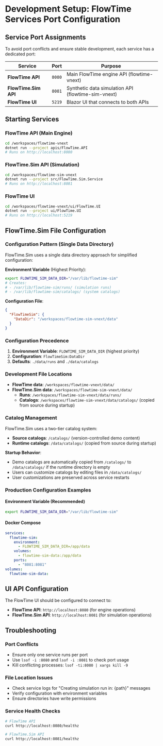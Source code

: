 # Development Setup: FlowTime Services Port Configuration

## **Service Port Assignments**

To avoid port conflicts and ensure stable development, each service has a dedicated port:

| Service | Port | Purpose |
|---------|------|---------|
| **FlowTime API** | `8080` | Main FlowTime engine API (flowtime-vnext) |
| **FlowTime.Sim API** | `8081` | Synthetic data simulation API (flowtime-sim-vnext) |
| **FlowTime UI** | `5219` | Blazor UI that connects to both APIs |

## **Starting Services**

### FlowTime API (Main Engine)
```bash
cd /workspaces/flowtime-vnext
dotnet run --project apis/FlowTime.API
# Runs on http://localhost:8080
```

### FlowTime.Sim API (Simulation)
```bash
cd /workspaces/flowtime-sim-vnext  
dotnet run --project src/FlowTime.Sim.Service
# Runs on http://localhost:8081
```

### FlowTime UI
```bash
cd /workspaces/flowtime-vnext/ui/FlowTime.UI
dotnet run --project ui/FlowTime.UI
# Runs on http://localhost:5219
```

## **FlowTime.Sim File Configuration**

### Configuration Pattern (Single Data Directory)
FlowTime.Sim uses a single data directory approach for simplified configuration:

**Environment Variable** (Highest Priority):
```bash
export FLOWTIME_SIM_DATA_DIR="/var/lib/flowtime-sim"
# Creates:
# - /var/lib/flowtime-sim/runs/ (simulation runs)
# - /var/lib/flowtime-sim/catalogs/ (system catalogs)
```

**Configuration File**:
```json
{
  "FlowTimeSim": {
    "DataDir": "/workspaces/flowtime-sim-vnext/data"
  }
}
```

### Configuration Precedence
1. **Environment Variable**: `FLOWTIME_SIM_DATA_DIR` (highest priority)
2. **Configuration**: `FlowTimeSim:DataDir` 
3. **Defaults**: `./data/runs` and `./data/catalogs`

### Development File Locations
- **FlowTime data**: `/workspaces/flowtime-vnext/data/`
- **FlowTime.Sim data**: `/workspaces/flowtime-sim-vnext/data/`
  - **Runs**: `/workspaces/flowtime-sim-vnext/data/runs/`
  - **Catalogs**: `/workspaces/flowtime-sim-vnext/data/catalogs/` (copied from source during startup)

### Catalog Management
FlowTime.Sim uses a two-tier catalog system:
- **Source catalogs**: `/catalogs/` (version-controlled demo content)
- **Runtime catalogs**: `/data/catalogs/` (copied from source during startup)

**Startup Behavior**:
- Demo catalogs are automatically copied from `/catalogs/` to `/data/catalogs/` if the runtime directory is empty
- Users can customize catalogs by editing files in `/data/catalogs/`
- User customizations are preserved across service restarts

### Production Configuration Examples

#### Environment Variable (Recommended)
```bash
export FLOWTIME_SIM_DATA_DIR="/var/lib/flowtime-sim"
```

#### Docker Compose
```yaml
services:
  flowtime-sim:
    environment:
      - FLOWTIME_SIM_DATA_DIR=/app/data
    volumes:
      - flowtime-sim-data:/app/data
    ports:
      - "8081:8081"
volumes:
  flowtime-sim-data:
```

## **UI API Configuration**

The FlowTime UI should be configured to connect to:
- **FlowTime API**: `http://localhost:8080` (for engine operations)
- **FlowTime.Sim API**: `http://localhost:8081` (for simulation operations)

## **Troubleshooting**

### Port Conflicts
- Ensure only one service runs per port
- Use `lsof -i :8080` and `lsof -i :8081` to check port usage
- Kill conflicting processes: `lsof -ti:8080 | xargs kill -9`

### File Location Issues
- Check service logs for "Creating simulation run in: {path}" messages
- Verify configuration with environment variables
- Ensure directories have write permissions

### Service Health Checks
```bash
# FlowTime API
curl http://localhost:8080/healthz

# FlowTime.Sim API  
curl http://localhost:8081/healthz
```
